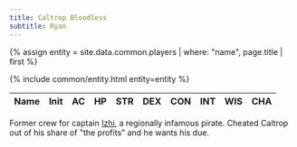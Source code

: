 ```yaml
---
title: Caltrop Bloodless
subtitle: Ryan
---
```


{% assign entity = site.data.common.players | where: "name", page.title | first %}
<table>
  <thead><tr><th>Name</th><th>Init</th><th>AC</th><th>HP</th><th>STR</th><th>DEX</th><th>CON</th><th>INT</th><th>WIS</th><th>CHA</th></tr></thead>
  {% include common/entity.html entity=entity %}
</table>

Former crew for captain [Izhi](../npcs/Izhi.md), a regionally infamous pirate.  Cheated Caltrop out of his share of "the profits" and he wants his due.

